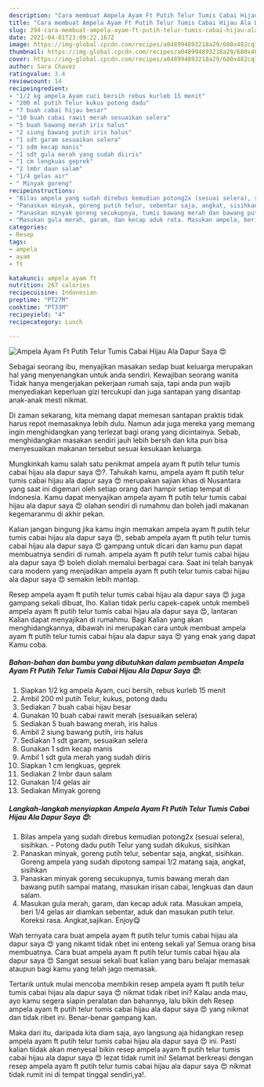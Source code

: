 ```yaml
---
description: "Cara membuat Ampela Ayam Ft Putih Telur Tumis Cabai Hijau Ala Dapur Saya 😍 Sederhana Untuk Jualan"
title: "Cara membuat Ampela Ayam Ft Putih Telur Tumis Cabai Hijau Ala Dapur Saya 😍 Sederhana Untuk Jualan"
slug: 294-cara-membuat-ampela-ayam-ft-putih-telur-tumis-cabai-hijau-ala-dapur-saya-sederhana-untuk-jualan
date: 2021-04-01T23:09:22.167Z
image: https://img-global.cpcdn.com/recipes/a048994893218a29/680x482cq70/ampela-ayam-ft-putih-telur-tumis-cabai-hijau-ala-dapur-saya-😍-foto-resep-utama.jpg
thumbnail: https://img-global.cpcdn.com/recipes/a048994893218a29/680x482cq70/ampela-ayam-ft-putih-telur-tumis-cabai-hijau-ala-dapur-saya-😍-foto-resep-utama.jpg
cover: https://img-global.cpcdn.com/recipes/a048994893218a29/680x482cq70/ampela-ayam-ft-putih-telur-tumis-cabai-hijau-ala-dapur-saya-😍-foto-resep-utama.jpg
author: Sara Chavez
ratingvalue: 3.4
reviewcount: 14
recipeingredient:
- "1/2 kg ampela Ayam cuci bersih rebus kurleb 15 menit"
- "200 ml putih Telur kukus potong dadu"
- "7 buah cabai hijau besar"
- "10 buah cabai rawit merah sesuaikan selera"
- "5 buah bawang merah iris halus"
- "2 siung bawang putih iris halus"
- "1 sdt garam sesuaikan selera"
- "1 sdm kecap manis"
- "1 sdt gula merah yang sudah diiris"
- "1 cm lengkuas geprek"
- "2 lmbr daun salam"
- "1/4 gelas air"
- " Minyak goreng"
recipeinstructions:
- "Bilas ampela yang sudah direbus kemudian potong2x (sesuai selera), sisihkan.  Potong dadu putih Telur yang sudah dikukus, sisihkan"
- "Panaskan minyak, goreng putih telur, sebentar saja, angkat, sisihkan. Goreng ampela yang sudah dipotong sampai 1/2 matang saja, angkat, sisihkan"
- "Panaskan minyak goreng secukupnya, tumis bawang merah dan bawang putih sampai matang, masukan irisan cabai, lengkuas dan daun salam."
- "Masukan gula merah, garam, dan kecap aduk rata. Masukan ampela, beri 1/4 gelas air diamkan sebentar, aduk dan masukan putih telur. Koreksi rasa. Angkat,sajikan. Enjoy😋"
categories:
- Resep
tags:
- ampela
- ayam
- ft

katakunci: ampela ayam ft 
nutrition: 267 calories
recipecuisine: Indonesian
preptime: "PT27M"
cooktime: "PT33M"
recipeyield: "4"
recipecategory: Lunch

---
```



![Ampela Ayam Ft Putih Telur Tumis Cabai Hijau Ala Dapur Saya 😍](https://img-global.cpcdn.com/recipes/a048994893218a29/680x482cq70/ampela-ayam-ft-putih-telur-tumis-cabai-hijau-ala-dapur-saya-😍-foto-resep-utama.jpg)

Sebagai seorang ibu, menyajikan masakan sedap buat keluarga merupakan hal yang menyenangkan untuk anda sendiri. Kewajiban seorang  wanita Tidak hanya mengerjakan pekerjaan rumah saja, tapi anda pun wajib menyediakan keperluan gizi tercukupi dan juga santapan yang disantap anak-anak mesti nikmat.

Di zaman  sekarang, kita memang dapat memesan santapan praktis tidak harus repot memasaknya lebih dulu. Namun ada juga mereka yang memang ingin menghidangkan yang terlezat bagi orang yang dicintainya. Sebab, menghidangkan masakan sendiri jauh lebih bersih dan kita pun bisa menyesuaikan makanan tersebut sesuai kesukaan keluarga. 



Mungkinkah kamu salah satu penikmat ampela ayam ft putih telur tumis cabai hijau ala dapur saya 😍?. Tahukah kamu, ampela ayam ft putih telur tumis cabai hijau ala dapur saya 😍 merupakan sajian khas di Nusantara yang saat ini digemari oleh setiap orang dari hampir setiap tempat di Indonesia. Kamu dapat menyajikan ampela ayam ft putih telur tumis cabai hijau ala dapur saya 😍 olahan sendiri di rumahmu dan boleh jadi makanan kegemaranmu di akhir pekan.

Kalian jangan bingung jika kamu ingin memakan ampela ayam ft putih telur tumis cabai hijau ala dapur saya 😍, sebab ampela ayam ft putih telur tumis cabai hijau ala dapur saya 😍 gampang untuk dicari dan kamu pun dapat membuatnya sendiri di rumah. ampela ayam ft putih telur tumis cabai hijau ala dapur saya 😍 boleh diolah memalui berbagai cara. Saat ini telah banyak cara modern yang menjadikan ampela ayam ft putih telur tumis cabai hijau ala dapur saya 😍 semakin lebih mantap.

Resep ampela ayam ft putih telur tumis cabai hijau ala dapur saya 😍 juga gampang sekali dibuat, lho. Kalian tidak perlu capek-capek untuk membeli ampela ayam ft putih telur tumis cabai hijau ala dapur saya 😍, lantaran Kalian dapat menyajikan di rumahmu. Bagi Kalian yang akan menghidangkannya, dibawah ini merupakan cara untuk membuat ampela ayam ft putih telur tumis cabai hijau ala dapur saya 😍 yang enak yang dapat Kamu coba.

<!--inarticleads1-->

##### Bahan-bahan dan bumbu yang dibutuhkan dalam pembuatan Ampela Ayam Ft Putih Telur Tumis Cabai Hijau Ala Dapur Saya 😍:

1. Siapkan 1/2 kg ampela Ayam, cuci bersih, rebus kurleb 15 menit
1. Ambil 200 ml putih Telur, kukus, potong dadu
1. Sediakan 7 buah cabai hijau besar
1. Gunakan 10 buah cabai rawit merah (sesuaikan selera)
1. Sediakan 5 buah bawang merah, iris halus
1. Ambil 2 siung bawang putih, iris halus
1. Sediakan 1 sdt garam, sesuaikan selera
1. Gunakan 1 sdm kecap manis
1. Ambil 1 sdt gula merah yang sudah diiris
1. Siapkan 1 cm lengkuas, geprek
1. Sediakan 2 lmbr daun salam
1. Gunakan 1/4 gelas air
1. Sediakan  Minyak goreng




<!--inarticleads2-->

##### Langkah-langkah menyiapkan Ampela Ayam Ft Putih Telur Tumis Cabai Hijau Ala Dapur Saya 😍:

1. Bilas ampela yang sudah direbus kemudian potong2x (sesuai selera), sisihkan.  - Potong dadu putih Telur yang sudah dikukus, sisihkan
1. Panaskan minyak, goreng putih telur, sebentar saja, angkat, sisihkan. Goreng ampela yang sudah dipotong sampai 1/2 matang saja, angkat, sisihkan
1. Panaskan minyak goreng secukupnya, tumis bawang merah dan bawang putih sampai matang, masukan irisan cabai, lengkuas dan daun salam.
1. Masukan gula merah, garam, dan kecap aduk rata. Masukan ampela, beri 1/4 gelas air diamkan sebentar, aduk dan masukan putih telur. Koreksi rasa. Angkat,sajikan. Enjoy😋




Wah ternyata cara buat ampela ayam ft putih telur tumis cabai hijau ala dapur saya 😍 yang nikamt tidak ribet ini enteng sekali ya! Semua orang bisa membuatnya. Cara buat ampela ayam ft putih telur tumis cabai hijau ala dapur saya 😍 Sangat sesuai sekali buat kalian yang baru belajar memasak ataupun bagi kamu yang telah jago memasak.

Tertarik untuk mulai mencoba membikin resep ampela ayam ft putih telur tumis cabai hijau ala dapur saya 😍 nikmat tidak ribet ini? Kalau anda mau, ayo kamu segera siapin peralatan dan bahannya, lalu bikin deh Resep ampela ayam ft putih telur tumis cabai hijau ala dapur saya 😍 yang nikmat dan tidak ribet ini. Benar-benar gampang kan. 

Maka dari itu, daripada kita diam saja, ayo langsung aja hidangkan resep ampela ayam ft putih telur tumis cabai hijau ala dapur saya 😍 ini. Pasti kalian tiidak akan menyesal bikin resep ampela ayam ft putih telur tumis cabai hijau ala dapur saya 😍 lezat tidak rumit ini! Selamat berkreasi dengan resep ampela ayam ft putih telur tumis cabai hijau ala dapur saya 😍 nikmat tidak rumit ini di tempat tinggal sendiri,ya!.

